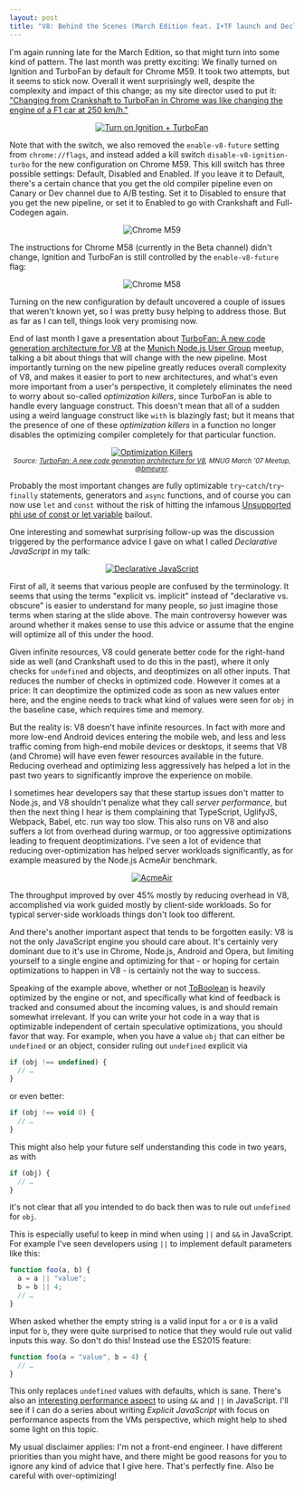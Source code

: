 ```yaml
---
layout: post
title: "V8: Behind the Scenes (March Edition feat. I+TF launch and Declarative JavaScript)"
---
```


I'm again running late for the March Edition, so that might turn into some kind of pattern. The last month was pretty exciting: We finally turned on Ignition and TurboFan by default for Chrome M59. It took two attempts, but it seems to stick now. Overall it went surprisingly well, despite the complexity and impact of this change; as my site director used to put it: ["Changing from Crankshaft to TurboFan in Chrome was like changing the engine of a F1 car at 250 km/h."](https://twitter.com/holfelder/status/842473381832409093)

<p><center>
  <a href="https://twitter.com/bmeurer/status/839337377671839744">
    <img src="/images/2017/landing-20170403.jpg" alt="Turn on Ignition + TurboFan" />
  </a>
</center></p>

Note that with the switch, we also removed the `enable-v8-future` setting from `chrome://flags`, and instead added a kill switch `disable-v8-ignition-turbo` for the new configuration on Chrome M59. This kill switch has three possible settings: Default, Disabled and Enabled. If you leave it to Default, there's a certain chance that you get the old compiler pipeline even on Canary or Dev channel due to A/B testing. Set it to Disabled to ensure that you get the new pipeline, or set it to Enabled to go with Crankshaft and Full-Codegen again.

<p><center>
  <img src="/images/2017/m59-20170403.png" alt="Chrome M59" />
</center></p>

The instructions for Chrome M58 (currently in the Beta channel) didn't change, Ignition and TurboFan is still controlled by the `enable-v8-future` flag:

<p><center>
  <img src="/images/2017/m58-20170403.png" alt="Chrome M58" />
</center></p>

Turning on the new configuration by default uncovered a couple of issues that weren't known yet, so I was pretty busy helping to address those. But as far as I can tell, things look very promising now.

End of last month I gave a presentation about [TurboFan: A new code generation architecture for V8](https://docs.google.com/presentation/d/1_eLlVzcj94_G4r9j9d_Lj5HRKFnq6jgpuPJtnmIBs88) at the [Munich Node.js User Group](http://www.mnug.de) meetup, talking a bit about things that will change with the new pipeline. Most importantly turning on the new pipeline greatly reduces overall complexity of V8, and makes it easier to port to new architectures, and what's even more important from a user's perspective, it completely eliminates the need to worry about so-called *optimization killers*, since TurboFan is able to handle every language construct. This doesn't mean that all of a sudden using a weird language construct like `with` is blazingly fast; but it means that the presence of one of these *optimization killers* in a function no longer disables the optimizing compiler completely for that particular function.

<p><center>
  <a href="https://docs.google.com/presentation/d/1_eLlVzcj94_G4r9j9d_Lj5HRKFnq6jgpuPJtnmIBs88/edit#slide=id.g2134da681e_0_672">
    <img src="/images/2017/optimization-killers-20170403.png" alt="Optimization Killers" />
  </a>
  <br />
  <small><i>
    Source:
    <a href="https://docs.google.com/presentation/d/1_eLlVzcj94_G4r9j9d_Lj5HRKFnq6jgpuPJtnmIBs88/edit#slide=id.g2134da681e_0_672">TurboFan: A new code generation architecture for V8</a>,
    MNUG March '07 Meetup,
    <a href="https://twitter.com/bmeurer">@bmeurer</a>.
  </i></small>
</center></p>

Probably the most important changes are fully optimizable `try`-`catch`/`try`-`finally` statements, generators and `async` functions, and of course you can now use `let` and `const` without the risk of hitting the infamous [Unsupported phi use of const or let variable](https://github.com/vhf/v8-bailout-reasons/issues/12) bailout.

One interesting and somewhat surprising follow-up was the discussion triggered by the performance advice I gave on what I called *Declarative JavaScript* in my talk:

<p><center>
  <a href="https://twitter.com/michaelhaeu/status/845003383153025024">
    <img src="/images/2017/declarative-javascript-20170403.png" alt="Declarative JavaScript" />
  </a>
</center></p>

First of all, it seems that various people are confused by the terminology. It seems that using the terms "explicit vs. implicit" instead of "declarative vs. obscure" is easier to understand for many people, so just imagine those terms when staring at the slide above. The main controversy however was around whether it makes sense to use this advice or assume that the engine will optimize all of this under the hood.

Given infinite resources, V8 could generate better code for the right-hand side as well (and Crankshaft used to do this in the past), where it only checks for `undefined` and objects, and deoptimizes on all other inputs. That reduces the number of checks in optimized code. However it comes at a price: It can deoptimize the optimized code as soon as new values enter here, and the engine needs to track what kind of values were seen for `obj` in the baseline case, which requires time and memory.

But the reality is: V8 doesn't have infinite resources. In fact with more and more low-end Android devices entering the mobile web, and less and less traffic coming from high-end mobile devices or desktops, it seems that V8 (and Chrome) will have even fewer resources available in the future. Reducing overhead and optimizing less aggressively has helped a lot in the past two years to significantly improve the experience on mobile.

I sometimes hear developers say that these startup issues don't matter to Node.js, and V8 shouldn't penalize what they call *server performance*, but then the next thing I hear is them complaining that TypeScript, UglifyJS, Webpack, Babel, etc. run way too slow. This also runs on V8 and also suffers a lot from overhead during warmup, or too aggressive optimizations leading to frequent deoptimizations. I've seen a lot of evidence that reducing over-optimization has helped server workloads significantly, as for example measured by the Node.js AcmeAir benchmark.

<p><center>
  <a href="https://twitter.com/bmeurer/status/834677090381348865">
    <img src="/images/2017/acmeair-20170403.jpg" alt="AcmeAir" />
  </a>
</center></p>

The throughput improved by over 45% mostly by reducing overhead in V8, accomplished via work guided mostly by client-side workloads. So for typical server-side workloads things don't look too different.

And there's another important aspect that tends to be forgotten easily: V8 is not the only JavaScript engine you should care about. It's certainly very dominant due to it's use in Chrome, Node.js, Android and Opera, but limiting yourself to a single engine and optimizing for that - or hoping for certain optimizations to happen in V8 - is certainly not the way to success.

Speaking of the example above, whether or not [ToBoolean](https://tc39.github.io/ecma262/#sec-toboolean) is heavily optimized by the engine or not, and specifically what kind of feedback is tracked and consumed about the incoming values, is and should remain somewhat irrelevant. If you can write your hot code in a way that is optimizable independent of certain speculative optimizations, you should favor that way. For example, when you have a value `obj` that can either be `undefined` or an object, consider ruling out `undefined` explicit via

```js
if (obj !== undefined) {
  // …
}
```

or even better:

```js
if (obj !== void 0) {
  // …
}
```

This might also help your future self understanding this code in two years, as with

```js
if (obj) {
  // …
}
```

it's not clear that all you intended to do back then was to rule out `undefined` for `obj`.

This is especially useful to keep in mind when using `||` and `&&` in JavaScript. For example I've seen developers using `||` to implement default parameters like this:

```js
function foo(a, b) {
  a = a || "value";
  b = b || 4;
  // …
}
```

When asked whether the empty string is a valid input for `a` or `0` is a valid input for `b`, they were quite surprised to notice that they would rule out valid inputs this way. So don't do this! Instead use the ES2015 feature:

```js
function foo(a = "value", b = 4) {
  // …
}
```

This only replaces `undefined` values with defaults, which is sane. There's also an [interesting performance aspect](https://github.com/developit/preact/pull/610) to using `&&` and `||` in JavaScript. I'll see if I can do a series about writing *Explicit JavaScript* with focus on performance aspects from the VMs perspective, which might help to shed some light on this topic.

My usual disclaimer applies: I'm not a front-end engineer. I have different priorities than you might have, and there might be good reasons for you to ignore any kind of advice that I give here. That's perfectly fine. Also be careful with over-optimizing!

